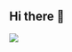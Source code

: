 ## Hi there 👋

<a href="https://u8views.com/github/hikarosato"><img src="https://u8views.com/api/v1/github/profiles/35894722/views/total-count.svg"></a>

<!--
**hikarosato/hikarosato** is a ✨ _special_ ✨ repository because its `README.md` (this file) appears on your GitHub profile.

Here are some ideas to get you started:

- 🔭 I’m currently working on ...
- 🌱 I’m currently learning ...
- 👯 I’m looking to collaborate on ...
- 🤔 I’m looking for help with ...
- 💬 Ask me about ...
- 📫 How to reach me: ...
- 😄 Pronouns: ...
- ⚡ Fun fact: ...
-->
